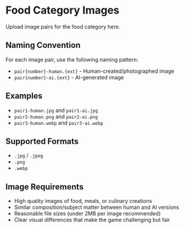 # Food Category Images

Upload image pairs for the food category here.

## Naming Convention

For each image pair, use the following naming pattern:

- `pair{number}-human.{ext}` - Human-created/photographed image
- `pair{number}-ai.{ext}` - AI-generated image

## Examples

- `pair1-human.jpg` and `pair1-ai.jpg`
- `pair2-human.png` and `pair2-ai.png`
- `pair3-human.webp` and `pair3-ai.webp`

## Supported Formats

- `.jpg` / `.jpeg`
- `.png`
- `.webp`

## Image Requirements

- High quality images of food, meals, or culinary creations
- Similar composition/subject matter between human and AI versions
- Reasonable file sizes (under 2MB per image recommended)
- Clear visual differences that make the game challenging but fair
